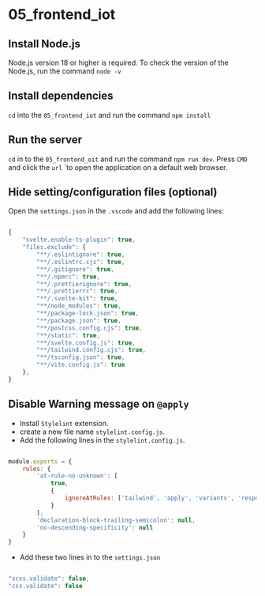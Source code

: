 # 05_frontend_iot


## Install Node.js
Node.js version 18 or higher is required.
To check the version of the Node.js, run the command `node -v`


## Install dependencies

`cd` into the `05_frontend_iot` and run the command `npm install`


## Run the server

`cd` in to the `05_frontend_oit` and run the command `npm run dev`.
Press `CMD` and click the `url` `to open the application on a default web browser.


## Hide setting/configuration files (optional)

Open the `settings.json` in the `.vscode` and add the following lines:

```js

{
    "svelte.enable-ts-plugin": true,
    "files.exclude": {
        "**/.eslintignore": true,
        "**/.eslintrc.cjs": true,
        "**/.gitignore": true,
        "**/.npmrc": true,
        "**/.prettierignore": true,
        "**/.prettierrc": true,
        "**/.svelte-kit": true,
        "**/node_modules": true,
        "**/package-lock.json": true,
        "**/package.json": true,
        "**/postcss.config.cjs": true,
        "**/static": true,
        "**/svelte.config.js": true,
        "**/tailwind.config.cjs": true,
        "**/tsconfig.json": true,
        "**/vite.config.js": true
    },
}

```

## Disable Warning message on `@apply`
 - Install `Stylelint` extension.
 - create a new file name `stylelint.config.js`.
 - Add the following lines in the `stylelint.config.js`.

```js

module.exports = {
    rules: {
        'at-rule-no-unknown': [
            true,
            {
                ignoreAtRules: ['tailwind', 'apply', 'variants', 'responsive', 'screen']
            }
        ],
        'declaration-block-trailing-semicolon': null,
        'no-descending-specificity': null
    }
}

```

- Add these two lines in to the `settings.json`

```js

"scss.validate": false,
"css.validate": false

```
